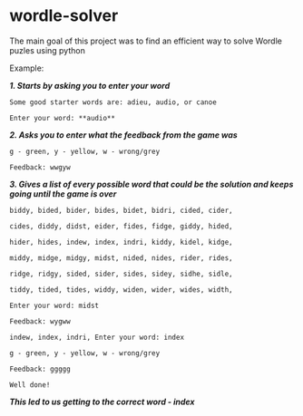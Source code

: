# wordle-solver
 The main goal of this project was to find an efficient way to solve Wordle puzles using python


Example:

**_1. Starts by asking you to enter your word_**

```
Some good starter words are: adieu, audio, or canoe

Enter your word: **audio**
```
**_2. Asks you to enter what the feedback from the game was_**


```
g - green, y - yellow, w - wrong/grey

Feedback: wwgyw
```
**_3. Gives a list of every possible word that could be the solution and keeps going until the game is over_**

```
biddy, bided, bider, bides, bidet, bidri, cided, cider, 

cides, diddy, didst, eider, fides, fidge, giddy, hided, 

hider, hides, indew, index, indri, kiddy, kidel, kidge, 

middy, midge, midgy, midst, nided, nides, rider, rides, 

ridge, ridgy, sided, sider, sides, sidey, sidhe, sidle, 

tiddy, tided, tides, widdy, widen, wider, wides, width, 

Enter your word: midst

Feedback: wygww

indew, index, indri, Enter your word: index

g - green, y - yellow, w - wrong/grey

Feedback: ggggg

Well done!
```

**_This led to us getting to the correct word - index_**




